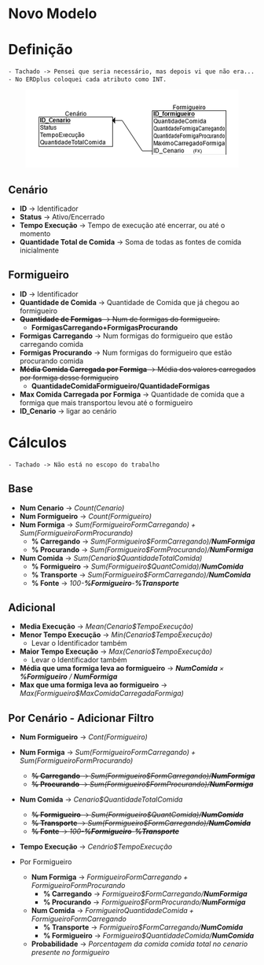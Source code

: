 # Novo Modelo

# Definição
    - Tachado -> Pensei que seria necessário, mas depois vi que não era...
    - No ERDplus coloquei cada atributo como INT.

<center> <img src = 'newmodel.png'> </center>

## Cenário

- **ID** -> Identificador
- **Status** -> Ativo/Encerrado
- **Tempo Execução** -> Tempo de execução até encerrar, ou até o momento
- **Quantidade Total de Comida** -> Soma de todas as fontes de comida inicialmente

## Formigueiro

- **ID** -> Identificador
- **Quantidade de Comida** -> Quantidade de Comida que já chegou ao formigueiro
- <s>**Quantidade de Formigas** -> Num de formigas do formigueiro.</s>
    - **FormigasCarregando+FormigasProcurando**
- **Formigas Carregando** -> Num formigas do formigueiro que estão carregando comida
- **Formigas Procurando** -> Num formigas do formigueiro que estão procurando comida
- <s>**Média Comida Carregada por Formiga** -> Média dos valores carregados por formiga desse formigueiro</s>
    - **QuantidadeComidaFormigueiro/QuantidadeFormigas**
- **Max Comida Carregada por Formiga** -> Quantidade de comida que a formiga que mais transportou levou até o formigueiro
- **ID_Cenario** -> ligar ao cenário

# Cálculos

    - Tachado -> Não está no escopo do trabalho

## Base

- **Num Cenario** -> *Count(Cenario)*
- **Num Formigueiro** -> *Count(Formigueiro)*
- **Num Formiga** -> *Sum(Formigueiro$FormCarregando)+Sum(Formigueiro$FormProcurando)*
    - **% Carregando** -> *Sum(Formigueiro$FormCarregando)/**NumFormiga***
    - **% Procurando** -> *Sum(Formigueiro$FormProcurando)/**NumFormiga***
- **Num Comida** -> *Sum(Cenario$QuantidadeTotalComida)*
    - **% Formigueiro** -> *Sum(Formigueiro$QuantComida)/**NumComida***
    - **% Transporte** -> *Sum(Formigueiro$FormCarregando)/**NumComida***
    - **% Fonte** -> *100-**%Formigueiro**-**%Transporte***

## Adicional

- **Media Execução** -> *Mean(Cenario$TempoExecução)*
- **Menor Tempo Execução** -> *Min(Cenario$TempoExecução)*
    - Levar o Identificador também
- **Maior Tempo Execução** -> *Max(Cenario$TempoExecução)*
    - Levar o Identificador também
- **Média que uma formiga leva ao formigueiro** -> ***NumComida** $\times$ **%Formigueiro** / **NumFormiga***
- **Max que uma formiga leva ao formigueiro** -> *Max(Formigueiro$MaxComidaCarregadaFormiga)*

## Por Cenário - Adicionar Filtro

- **Num Formigueiro** -> *Cont(Formigueiro)*
- **Num Formiga** -> *Sum(Formigueiro$FormCarregando)+Sum(Formigueiro$FormProcurando)*
    - <s>**% Carregando** -> *Sum(Formigueiro$FormCarregando)/**NumFormiga***
    - **% Procurando** -> *Sum(Formigueiro$FormProcurando)/**NumFormiga***</s>
- **Num Comida** -> *Cenario$QuantidadeTotalComida*
    - <s>**% Formigueiro** -> *Sum(Formigueiro$QuantComida)/**NumComida***
    - **% Transporte** -> *Sum(Formigueiro$FormCarregando)/**NumComida***
    - **% Fonte** -> *100-**%Formigueiro**-**%Transporte***</s>
- **Tempo Execução** -> *Cenário$TempoExecução*

- Por Formigueiro
    - **Num Formiga** -> *Formigueiro$FormCarregando + Formigueiro$FormProcurando*
        - **% Carregando** -> *Formigueiro$FormCarregando/**NumFormiga***
        - **% Procurando** -> *Formigueiro$FormProcurando/**NumFormiga***
    - **Num Comida** -> *Formigueiro$QuantidadeComida + Formigueiro$FormCarregando*
        - **% Transporte** -> *Formigueiro$FormCarregando/**NumComida***
        - **% Formigueiro** -> *Formigueiro$QuantidadeComida/**NumComida***
    - **Probabilidade** -> *Porcentagem da comida comida total no cenario presente no formigueiro*
